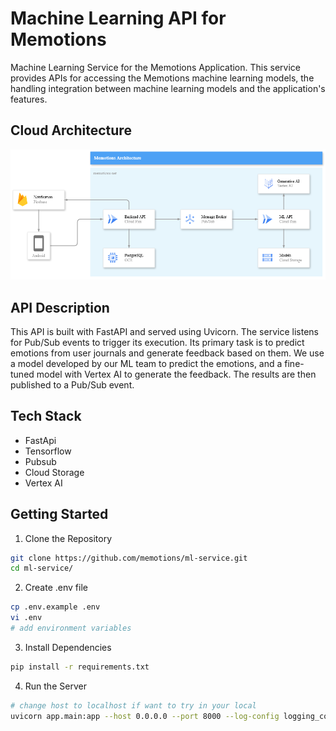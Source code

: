 # Machine Learning API for Memotions

Machine Learning Service for the Memotions Application. This service provides APIs for accessing the Memotions machine learning models, the handling integration between machine learning models and the application's features. 


## Cloud Architecture
<div align="center">
<img src="./assets/memotions-cloud-architecture.png" width="100%" height="50%" >
</div>


## API Description
This API is built with FastAPI and served using Uvicorn. The service listens for Pub/Sub events to trigger its execution. Its primary task is to predict emotions from user journals and generate feedback based on them. We use a model developed by our ML team to predict the emotions, and a fine-tuned model with Vertex AI to generate the feedback. The results are then published to a Pub/Sub event.


## Tech Stack
- FastApi
- Tensorflow
- Pubsub
- Cloud Storage
- Vertex AI


## Getting Started

1. Clone the Repository
```sh
git clone https://github.com/memotions/ml-service.git
cd ml-service/
```

2. Create .env file
```sh
cp .env.example .env
vi .env
# add environment variables
```

3. Install Dependencies
```sh
pip install -r requirements.txt
```

4. Run the Server
```sh
# change host to localhost if want to try in your local
uvicorn app.main:app --host 0.0.0.0 --port 8000 --log-config logging_config.json
```